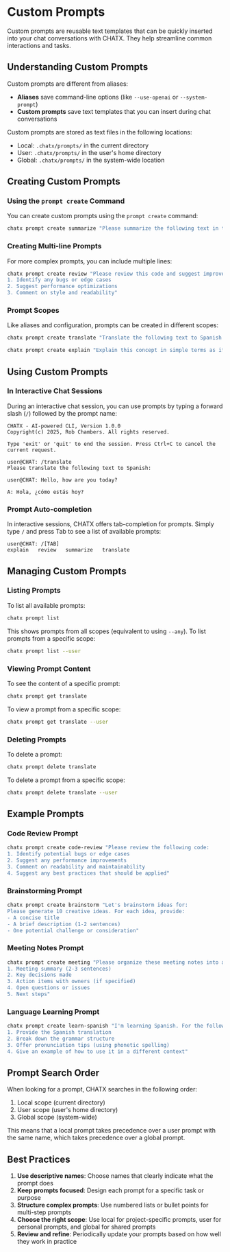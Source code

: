 # Custom Prompts

Custom prompts are reusable text templates that can be quickly inserted into your chat conversations with CHATX. They help streamline common interactions and tasks.

## Understanding Custom Prompts

Custom prompts are different from aliases:

- **Aliases** save command-line options (like `--use-openai` or `--system-prompt`)
- **Custom prompts** save text templates that you can insert during chat conversations

Custom prompts are stored as text files in the following locations:

- Local: `.chatx/prompts/` in the current directory
- User: `.chatx/prompts/` in the user's home directory
- Global: `.chatx/prompts/` in the system-wide location

## Creating Custom Prompts

### Using the `prompt create` Command

You can create custom prompts using the `prompt create` command:

```bash title="Create a simple prompt"
chatx prompt create summarize "Please summarize the following text in three bullet points:"
```

### Creating Multi-line Prompts

For more complex prompts, you can include multiple lines:

```bash title="Create a multi-line prompt"
chatx prompt create review "Please review this code and suggest improvements:
1. Identify any bugs or edge cases
2. Suggest performance optimizations
3. Comment on style and readability"
```

### Prompt Scopes

Like aliases and configuration, prompts can be created in different scopes:

```bash title="Create a user-level prompt"
chatx prompt create translate "Translate the following text to Spanish:" --user
```

```bash title="Create a global prompt"
chatx prompt create explain "Explain this concept in simple terms as if I'm a beginner:" --global
```

## Using Custom Prompts

### In Interactive Chat Sessions

During an interactive chat session, you can use prompts by typing a forward slash (`/`) followed by the prompt name:

```plaintext title="Using a prompt in chat"
CHATX - AI-powered CLI, Version 1.0.0
Copyright(c) 2025, Rob Chambers. All rights reserved.

Type 'exit' or 'quit' to end the session. Press Ctrl+C to cancel the current request.

user@CHAT: /translate
Please translate the following text to Spanish:

user@CHAT: Hello, how are you today?

A: Hola, ¿cómo estás hoy?
```

### Prompt Auto-completion

In interactive sessions, CHATX offers tab-completion for prompts. Simply type `/` and press Tab to see a list of available prompts:

```plaintext
user@CHAT: /[TAB]
explain   review   summarize   translate
```

## Managing Custom Prompts

### Listing Prompts

To list all available prompts:

```bash title="List all prompts"
chatx prompt list
```

This shows prompts from all scopes (equivalent to using `--any`). To list prompts from a specific scope:

```bash title="List user prompts"
chatx prompt list --user
```

### Viewing Prompt Content

To see the content of a specific prompt:

```bash title="View a prompt"
chatx prompt get translate
```

To view a prompt from a specific scope:

```bash title="View a user prompt"
chatx prompt get translate --user
```

### Deleting Prompts

To delete a prompt:

```bash title="Delete a prompt"
chatx prompt delete translate
```

To delete a prompt from a specific scope:

```bash title="Delete a user prompt"
chatx prompt delete translate --user
```

## Example Prompts

### Code Review Prompt

```bash
chatx prompt create code-review "Please review the following code:
1. Identify potential bugs or edge cases
2. Suggest any performance improvements
3. Comment on readability and maintainability
4. Suggest any best practices that should be applied"
```

### Brainstorming Prompt

```bash
chatx prompt create brainstorm "Let's brainstorm ideas for:
Please generate 10 creative ideas. For each idea, provide:
- A concise title
- A brief description (1-2 sentences)
- One potential challenge or consideration"
```

### Meeting Notes Prompt

```bash
chatx prompt create meeting "Please organize these meeting notes into a structured format:
1. Meeting summary (2-3 sentences)
2. Key decisions made
3. Action items with owners (if specified)
4. Open questions or issues
5. Next steps"
```

### Language Learning Prompt

```bash
chatx prompt create learn-spanish "I'm learning Spanish. For the following English phrase:
1. Provide the Spanish translation
2. Break down the grammar structure
3. Offer pronunciation tips (using phonetic spelling)
4. Give an example of how to use it in a different context"
```

## Prompt Search Order

When looking for a prompt, CHATX searches in the following order:

1. Local scope (current directory)
2. User scope (user's home directory)
3. Global scope (system-wide)

This means that a local prompt takes precedence over a user prompt with the same name, which takes precedence over a global prompt.

## Best Practices

1. **Use descriptive names**: Choose names that clearly indicate what the prompt does
2. **Keep prompts focused**: Design each prompt for a specific task or purpose
3. **Structure complex prompts**: Use numbered lists or bullet points for multi-step prompts
4. **Choose the right scope**: Use local for project-specific prompts, user for personal prompts, and global for shared prompts
5. **Review and refine**: Periodically update your prompts based on how well they work in practice